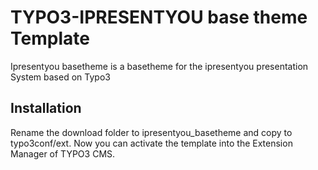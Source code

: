 TYPO3-IPRESENTYOU base theme Template
======================
Ipresentyou basetheme is a basetheme for the ipresentyou presentation System based on Typo3 

Installation
------------
Rename the download folder to
		ipresentyou_basetheme
and copy to typo3conf/ext.
Now you can activate the template into the Extension Manager of TYPO3 CMS.

